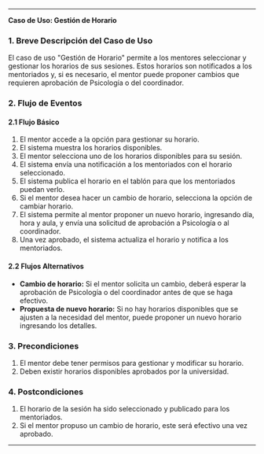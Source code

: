 
---

**Caso de Uso: Gestión de Horario**

### 1. Breve Descripción del Caso de Uso  
El caso de uso "Gestión de Horario" permite a los mentores seleccionar y gestionar los horarios de sus sesiones. Estos horarios son notificados a los mentoriados y, si es necesario, el mentor puede proponer cambios que requieren aprobación de Psicología o del coordinador.

### 2. Flujo de Eventos  

#### 2.1 Flujo Básico  
1. El mentor accede a la opción para gestionar su horario.
2. El sistema muestra los horarios disponibles.
3. El mentor selecciona uno de los horarios disponibles para su sesión.
4. El sistema envía una notificación a los mentoriados con el horario seleccionado.
5. El sistema publica el horario en el tablón para que los mentoriados puedan verlo.
6. Si el mentor desea hacer un cambio de horario, selecciona la opción de cambiar horario.
7. El sistema permite al mentor proponer un nuevo horario, ingresando día, hora y aula, y envía una solicitud de aprobación a Psicología o al coordinador.
8. Una vez aprobado, el sistema actualiza el horario y notifica a los mentoriados.

#### 2.2 Flujos Alternativos  
- **Cambio de horario:** Si el mentor solicita un cambio, deberá esperar la aprobación de Psicología o del coordinador antes de que se haga efectivo.
- **Propuesta de nuevo horario:** Si no hay horarios disponibles que se ajusten a la necesidad del mentor, puede proponer un nuevo horario ingresando los detalles.

### 3. Precondiciones  
1. El mentor debe tener permisos para gestionar y modificar su horario.
2. Deben existir horarios disponibles aprobados por la universidad.

### 4. Postcondiciones  
1. El horario de la sesión ha sido seleccionado y publicado para los mentoriados.
2. Si el mentor propuso un cambio de horario, este será efectivo una vez aprobado.

---

